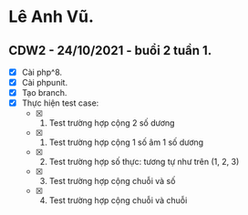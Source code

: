 # **Lê Anh Vũ**.

## **CDW2** - 24/10/2021 - buổi 2 tuần 1.
- [x] Cài php^8.
- [x] Cài phpunit.
- [x] Tạo branch.
- [x] Thực hiện test case:
  - [x] 1) Test trường hợp cộng 2 số dương
  - [x] 1) Test trường hợp cộng 1 số âm 1 số dương
  - [x] 2) Test trường hợp số thực: tương tự như trên (1, 2, 3)
  - [x] 3) Test trường hợp cộng chuỗi  và số
  - [x] 4) Test trường hợp cộng chuỗi và chuỗi

